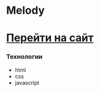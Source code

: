 # Melody

# [Перейти на сайт](https://dramat1st.github.io/Melody/)

### Технологии
- html
- css
- javascript